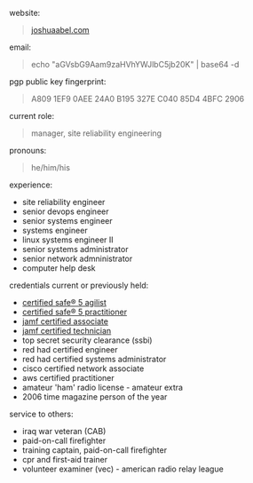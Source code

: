 website:
> [joshuaabel.com](https://joshuaabel.com)

email:
> echo "aGVsbG9Aam9zaHVhYWJlbC5jb20K" | base64 -d

pgp public key fingerprint:
> A809 1EF9 0AEE 24A0 B195  327E C040 85D4 4BFC 2906

current role:
> manager, site reliability engineering

pronouns:
> he/him/his

experience:
- site reliability engineer
- senior devops engineer
- senior systems engineer
- systems engineer
- linux systems engineer II
- senior systems administrator
- senior network admninistrator
- computer help desk

credentials current or previously held:
- [certified safe® 5 agilist](https://www.credly.com/badges/68e1250b-2845-4d58-880d-a15ec8d7ff47/)
- [certified safe® 5 practitioner](https://www.credly.com/badges/ccac7c90-0757-4010-b78e-1e581a5459ed/)
- [jamf certified associate](https://verify.skilljar.com/c/sdwtrybptihp)
- [jamf certified technician](https://account.jamf.com/training-courses/certificate/V1B4rBmpexeVq5UYWYXjcA)
- top secret security clearance (ssbi)
- red had certified engineer
- red had certified systems administrator
- cisco certified network associate
- aws certified practitioner
- amateur 'ham' radio license - amateur extra
- 2006 time magazine person of the year

service to others:
- iraq war veteran (CAB)
- paid-on-call firefighter
- training captain, paid-on-call firefighter
- cpr and first-aid trainer
- volunteer examiner (vec) - american radio relay league
